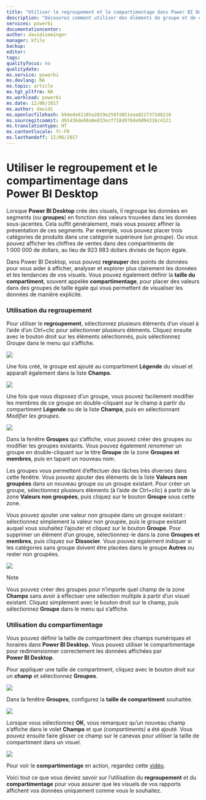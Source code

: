 ```yaml
---
title: "Utiliser le regroupement et le compartimentage dans Power BI Desktop"
description: "Découvrez comment utiliser des éléments de groupe et de compartimentage dans Power BI Desktop"
services: powerbi
documentationcenter: 
author: davidiseminger
manager: kfile
backup: 
editor: 
tags: 
qualityfocus: no
qualitydate: 
ms.service: powerbi
ms.devlang: NA
ms.topic: article
ms.tgt_pltfrm: NA
ms.workload: powerbi
ms.date: 12/06/2017
ms.author: davidi
ms.openlocfilehash: b94ede61185e2029e259fd851eaa022737346210
ms.sourcegitcommit: d91436de68a0e833ecff18d976de9d9431bc4121
ms.translationtype: HT
ms.contentlocale: fr-FR
ms.lasthandoff: 12/06/2017
---
```

# <a name="use-grouping-and-binning-in-power-bi-desktop"></a>Utiliser le regroupement et le compartimentage dans Power BI Desktop
Lorsque **Power BI Desktop** crée des visuels, il regroupe les données en segments (ou **groupes**) en fonction des valeurs trouvées dans les données sous-jacentes. Cela suffit généralement, mais vous pouvez affiner la présentation de ces segments. Par exemple, vous pouvez placer trois catégories de produits dans une catégorie supérieure (un *groupe*). Ou vous pouvez afficher les chiffres de ventes dans des compartiments de 1 000 000 de dollars, au lieu de 923 983 dollars divisés de façon égale.

Dans Power BI Desktop, vous pouvez **regrouper** des points de données pour vous aider à afficher, analyser et explorer plus clairement les données et les tendances de vos visuels. Vous pouvez également définir la **taille du compartiment**, souvent appelée **compartimentage**, pour placer des valeurs dans des groupes de taille égale qui vous permettent de visualiser les données de manière explicite.

### <a name="using-grouping"></a>Utilisation du regroupement
Pour utiliser le **regroupement**, sélectionnez plusieurs éléments d’un visuel à l’aide d’un Ctrl+clic pour sélectionner plusieurs éléments. Cliquez ensuite avec le bouton droit sur les éléments sélectionnés, puis sélectionnez *Groupe* dans le menu qui s’affiche.

![](media/desktop-grouping-and-binning/grouping-binning_1.png)

Une fois créé, le groupe est ajouté au compartiment **Légende** du visuel et apparaît également dans la liste **Champs**.

![](media/desktop-grouping-and-binning/grouping-binning_2.png)

Une fois que vous disposez d’un groupe, vous pouvez facilement modifier les membres de ce groupe en double-cliquant sur le champ à partir du compartiment **Légende** ou de la liste **Champs**, puis en sélectionnant *Modifier les groupes*.

![](media/desktop-grouping-and-binning/grouping-binning_3.png)

Dans la fenêtre **Groupes** qui s’affiche, vous pouvez créer des groupes ou modifier les groupes existants. Vous pouvez également *renommer* un groupe en double-cliquant sur le titre **Groupe** de la zone **Groupes et membres**, puis en tapant un nouveau nom.

Les groupes vous permettent d’effectuer des tâches très diverses dans cette fenêtre. Vous pouvez ajouter des éléments de la liste **Valeurs non groupées** dans un nouveau groupe ou un groupe existant. Pour créer un groupe, sélectionnez plusieurs éléments (à l’aide de Ctrl+clic) à partir de la zone **Valeurs non groupées**, puis cliquez sur le bouton **Groupe** sous cette zone.

Vous pouvez ajouter une valeur non groupée dans un groupe existant : sélectionnez simplement la valeur non groupée, puis le groupe existant auquel vous souhaitez l’ajouter et cliquez sur le bouton **Groupe**. Pour supprimer un élément d’un groupe, sélectionnez-le dans la zone **Groupes et membres**, puis cliquez sur **Dissocier**. Vous pouvez également indiquer si les catégories sans groupe doivent être placées dans le groupe **Autres** ou rester non groupées.

![](media/desktop-grouping-and-binning/grouping-binning_4.png)

> [!NOTE]
> Vous pouvez créer des groupes pour n’importe quel champ de la zone **Champs** sans avoir à effectuer une sélection multiple à partir d’un visuel existant. Cliquez simplement avec le bouton droit sur le champ, puis sélectionnez **Groupe** dans le menu qui s’affiche.
> 
> 

### <a name="using-binning"></a>Utilisation du compartimentage
Vous pouvez définir la taille de compartiment des champs numériques et horaires dans **Power BI Desktop.** Vous pouvez utiliser le compartimentage pour redimensionner correctement les données affichées par **Power BI Desktop**.

Pour appliquer une taille de compartiment, cliquez avec le bouton droit sur un **champ** et sélectionnez **Groupes**.

![](media/desktop-grouping-and-binning/grouping-binning_5.png)

Dans la fenêtre **Groupes**, configurez la **taille de compartiment** souhaitée.

![](media/desktop-grouping-and-binning/grouping-binning_6.png)

Lorsque vous sélectionnez **OK**, vous remarquez qu’un nouveau champ s’affiche dans le volet **Champs** et que *(compartiments)* a été ajouté. Vous pouvez ensuite faire glisser ce champ sur le canevas pour utiliser la taille de compartiment dans un visuel.

![](media/desktop-grouping-and-binning/grouping-binning_7.png)

Pour voir le **compartimentage** en action, regardez cette [vidéo](https://youtu.be/UXEYSvgvMaQ?t=12m17s).

Voici tout ce que vous deviez savoir sur l’utilisation du **regroupement** et du **compartimentage** pour vous assurer que les visuels de vos rapports affichent vos données uniquement comme vous le souhaitez.

